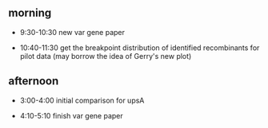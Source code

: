 ## morning

- 9:30-10:30 new var gene paper 

- 10:40-11:30 get the breakpoint distribution of identified recombinants for pilot data (may borrow the idea of Gerry's new plot)


## afternoon

- 3:00-4:00 initial comparison for upsA 

- 4:10-5:10 finish var gene paper





